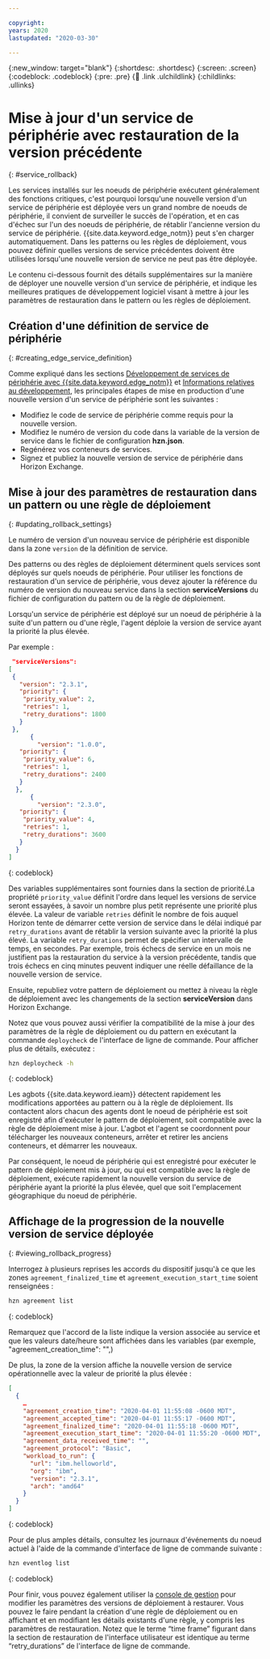 ```yaml
---

copyright:
years: 2020
lastupdated: "2020-03-30"

---
```


{:new_window: target="blank"}
{:shortdesc: .shortdesc}
{:screen: .screen}
{:codeblock: .codeblock}
{:pre: .pre}
{:child: .link .ulchildlink}
{:childlinks: .ullinks}

# Mise à jour d'un service de périphérie avec restauration de la version précédente
{: #service_rollback}

Les services installés sur les noeuds de périphérie exécutent généralement des fonctions critiques, c'est pourquoi lorsqu'une nouvelle version d'un service de périphérie est déployée vers un grand nombre de noeuds de périphérie, il convient de surveiller le succès de l'opération, et en cas d'échec sur l'un des noeuds de périphérie, de rétablir l'ancienne version du service de périphérie. {{site.data.keyword.edge_notm}} peut s'en charger automatiquement. Dans les patterns ou les règles de déploiement, vous pouvez définir quelles versions de service précédentes doivent être utilisées lorsqu'une nouvelle version de service ne peut pas être déployée.

Le contenu ci-dessous fournit des détails supplémentaires sur la manière de déployer une nouvelle version d'un service de périphérie, et indique les meilleures pratiques de développement logiciel visant à mettre à jour les paramètres de restauration dans le pattern ou les règles de déploiement.

## Création d'une définition de service de périphérie
{: #creating_edge_service_definition}

Comme expliqué dans les sections [Développement de services de périphérie avec {{site.data.keyword.edge_notm}}](../developing/developing.md) et [Informations relatives au développement](../developing/developing_details.md), les principales étapes de mise en production d'une nouvelle version d'un service de périphérie sont les suivantes :

- Modifiez le code de service de périphérie comme requis pour la nouvelle version.
- Modifiez le numéro de version du code dans la variable de la version de service dans le fichier de configuration **hzn.json**.
- Regénérez vos conteneurs de services.
- Signez et publiez la nouvelle version de service de périphérie dans Horizon Exchange.

## Mise à jour des paramètres de restauration dans un pattern ou une règle de déploiement
{: #updating_rollback_settings}

Le numéro de version d'un nouveau service de périphérie est disponible dans la zone `version` de la définition de service.  

Des patterns ou des règles de déploiement déterminent quels services sont déployés sur quels noeuds de périphérie. Pour utiliser les fonctions de restauration d'un service de périphérie, vous devez ajouter la référence du numéro de version du nouveau service dans la section **serviceVersions** du fichier de configuration du pattern ou de la règle de déploiement.

Lorsqu'un service de périphérie est déployé sur un noeud de périphérie à la suite d'un pattern ou d'une règle, l'agent déploie la version de service ayant la priorité la plus élevée.

Par exemple :

```json
 "serviceVersions": 
[
 {
   "version": "2.3.1",
   "priority": {
    "priority_value": 2,
    "retries": 1,
    "retry_durations": 1800
   }
 },
      {
        "version": "1.0.0",
   "priority": {
    "priority_value": 6,
    "retries": 1,
    "retry_durations": 2400
   }
  },
      {
        "version": "2.3.0",
   "priority": {
    "priority_value": 4,
    "retries": 1,
    "retry_durations": 3600
   }
  }
]
```
{: codeblock}

Des variables supplémentaires sont fournies dans la section de priorité.La propriété `priority_value` définit l'ordre dans lequel les versions de service seront essayées, à savoir un nombre plus petit représente une priorité plus élevée. La valeur de variable `retries` définit le nombre de fois auquel Horizon tente de démarrer cette version de service dans le délai indiqué par `retry_durations` avant de rétablir la version suivante avec la priorité la plus élevé. La variable `retry_durations` permet de spécifier un intervalle de temps, en secondes. Par exemple, trois échecs de service en un mois ne justifient pas la restauration du service à la version précédente, tandis que trois échecs en cinq minutes peuvent indiquer une réelle défaillance de la nouvelle version de service.

Ensuite, republiez votre pattern de déploiement ou mettez à niveau la règle de déploiement avec les changements de la section **serviceVersion** dans Horizon Exchange.

Notez que vous pouvez aussi vérifier la compatibilité de la mise à jour des paramètres de la règle de déploiement ou du pattern en exécutant la commande `deploycheck` de l'interface de ligne de commande. Pour afficher plus de détails, exécutez : 

```bash
hzn deploycheck -h
```
{: codeblock}

Les agbots {{site.data.keyword.ieam}} détectent rapidement les modifications apportées au pattern ou à la règle de déploiement. Ils contactent alors chacun des agents dont le noeud de périphérie est soit enregistré afin d'exécuter le pattern de déploiement, soit compatible avec la règle de déploiement mise à jour. L'agbot et l'agent se coordonnent pour télécharger les nouveaux conteneurs, arrêter et retirer les anciens conteneurs, et démarrer les nouveaux.

Par conséquent, le noeud de périphérie qui est enregistré pour exécuter le pattern de déploiement mis à jour, ou qui est compatible avec la règle de déploiement, exécute rapidement la nouvelle version du service de périphérie ayant la priorité la plus élevée, quel que soit l'emplacement géographique du noeud de périphérie.
 

## Affichage de la progression de la nouvelle version de service déployée
{: #viewing_rollback_progress}

Interrogez à plusieurs reprises les accords du dispositif jusqu'à ce que les zones `agreement_finalized_time` et `agreement_execution_start_time` soient renseignées : 

```bash
hzn agreement list
```
{: codeblock}

Remarquez que l'accord de la liste indique la version associée au service et que les valeurs date/heure sont affichées dans les variables (par exemple, "agreement_creation_time": "",)

De plus, la zone de la version affiche la nouvelle version de service opérationnelle avec la valeur de priorité la plus élevée :

```json
[
  {
    …
    "agreement_creation_time": "2020-04-01 11:55:08 -0600 MDT",
    "agreement_accepted_time": "2020-04-01 11:55:17 -0600 MDT",
    "agreement_finalized_time": "2020-04-01 11:55:18 -0600 MDT",
    "agreement_execution_start_time": "2020-04-01 11:55:20 -0600 MDT",
    "agreement_data_received_time": "",
    "agreement_protocol": "Basic",
    "workload_to_run": {
      "url": "ibm.helloworld",
      "org": "ibm",
      "version": "2.3.1",
      "arch": "amd64"
    }
  }
]
```
{: codeblock}

Pour de plus amples détails, consultez les journaux d'événements du noeud actuel à l'aide de la commande d'interface de ligne de commande suivante :

```bash
hzn eventlog list
```
{: codeblock}

Pour finir, vous pouvez également utiliser la [console de gestion](../getting_started/accessing_ui.md) pour modifier les paramètres des versions de déploiement à restaurer. Vous pouvez le faire pendant la création d'une règle de déploiement ou en affichant et en modifiant les détails existants d'une règle, y compris les paramètres de restauration. Notez que le terme “time frame” figurant dans la section de restauration de l'interface utilisateur est identique au terme “retry_durations” de l'interface de ligne de commande.
